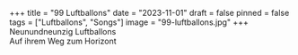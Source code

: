 +++
title = "99 Luftballons"
date = "2023-11-01"
draft = false
pinned = false
tags = ["Luftballons", "Songs"]
image = "99-luftballons.jpg"
+++
Neunundneunzig Luftballons\
Auf ihrem Weg zum Horizont